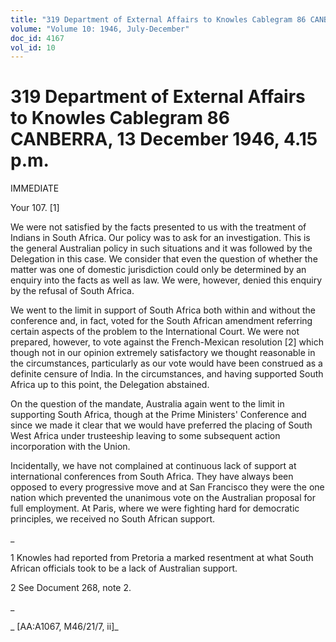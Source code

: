 ```yaml
---
title: "319 Department of External Affairs to Knowles Cablegram 86 CANBERRA, 13 December 1946, 4.15 p.m."
volume: "Volume 10: 1946, July-December"
doc_id: 4167
vol_id: 10
---
```


# 319 Department of External Affairs to Knowles Cablegram 86 CANBERRA, 13 December 1946, 4.15 p.m.

IMMEDIATE

Your 107. [1]

We were not satisfied by the facts presented to us with the treatment of Indians in South Africa. Our policy was to ask for an investigation. This is the general Australian policy in such situations and it was followed by the Delegation in this case. We consider that even the question of whether the matter was one of domestic jurisdiction could only be determined by an enquiry into the facts as well as law. We were, however, denied this enquiry by the refusal of South Africa.

We went to the limit in support of South Africa both within and without the conference and, in fact, voted for the South African amendment referring certain aspects of the problem to the International Court. We were not prepared, however, to vote against the French-Mexican resolution [2] which though not in our opinion extremely satisfactory we thought reasonable in the circumstances, particularly as our vote would have been construed as a definite censure of India. In the circumstances, and having supported South Africa up to this point, the Delegation abstained.

On the question of the mandate, Australia again went to the limit in supporting South Africa, though at the Prime Ministers' Conference and since we made it clear that we would have preferred the placing of South West Africa under trusteeship leaving to some subsequent action incorporation with the Union.

Incidentally, we have not complained at continuous lack of support at international conferences from South Africa. They have always been opposed to every progressive move and at San Francisco they were the one nation which prevented the unanimous vote on the Australian proposal for full employment. At Paris, where we were fighting hard for democratic principles, we received no South African support.

_

1 Knowles had reported from Pretoria a marked resentment at what South African officials took to be a lack of Australian support.

2 See Document 268, note 2.

_

_ [AA:A1067, M46/21/7, ii]_
